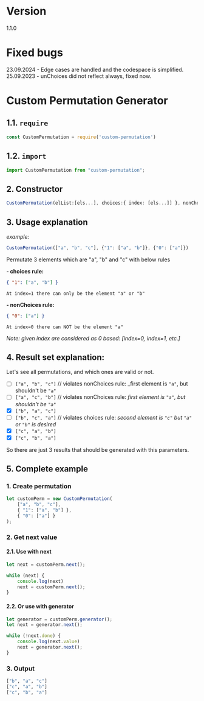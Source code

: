 # Version
1.1.0

# Fixed bugs
23.09.2024 - Edge cases are handled and the codespace is simplified.
25.09.2023 - unChoices did not reflect always, fixed now.

# Custom Permutation Generator

## 1.1. `require`
```ts
const CustomPermutation = require('custom-permutation')
```
## 1.2. `import`

```ts
import CustomPermutation from "custom-permutation";
```

## 2. Constructor
```ts
CustomPermutation(elList:[els...], choices:{ index: [els...]] }, nonChoices:{ index: [els...]] })
```

## 3. Usage explanation

_example:_

```ts
CustomPermutation(["a", "b", "c"], {"1": ["a", "b"]}, {"0": ["a"]})
```

Permutate 3 elements which are "a", "b" and "c" with below rules

__- choices rule:__
```json
{ "1": ["a", "b"] }
```

    At index=1 there can only be the element "a" or "b"

__- nonChoices rule:__
```json
{ "0": ["a"] }
```

    At index=0 there can NOT be the element "a"

_Note: given index are considered as 0 based: [index=0, index=1, etc.]_

## 4. Result set explanation:

Let's see all permutations, and which ones are valid or not.
- [ ] `["a", "b", "c"]` // violates nonChoices rule: _first element is `"a"`, but shouldn't be `"a"`
- [ ] `["a", "c", "b"]` // violates nonChoices rule: _first element is `"a"`, but shouldn't be `"a"`_
- [x] `["b", "a", "c"]`
- [ ] `["b", "c", "a"]` // violates choices rule: _second element is `"c"` but `"a"` or `"b"` is desired_
- [x] `["c", "a", "b"]`
- [x] `["c", "b", "a"]`

So there are just 3 results that should be generated with this parameters.

## 5. Complete example

### 1. Create permutation

```ts
let customPerm = new CustomPermutation(
    ["a", "b", "c"],
    { "1": ["a", "b"] },
    { "0": ["a"] }
);
```

### 2. Get next value

#### 2.1. Use with next

```ts
let next = customPerm.next();

while (next) {
    console.log(next)
    next = customPerm.next();
}
```

#### 2.2. Or use with generator

```ts
let generator = customPerm.generator();
let next = generator.next();

while (!next.done) {
    console.log(next.value)
    next = generator.next();
}
```

### 3. Output

```sh
["b", "a", "c"]
["c", "a", "b"]
["c", "b", "a"]
```